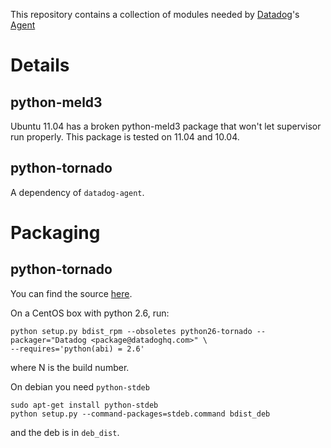 This repository contains a collection of modules needed by [Datadog](http://www.datadoghq.com)'s
[Agent](https://github.com/DataDog/dd-agent)

Details
=======

python-meld3
------------

Ubuntu 11.04 has a broken python-meld3 package that won't let supervisor run properly.
This package is tested on 11.04 and 10.04.

python-tornado
--------------

A dependency of `datadog-agent`.

Packaging
=========

python-tornado
--------------

You can find the source [here](https://github.com/DataDog/tornado).

On a CentOS box with python 2.6, run:
    
    python setup.py bdist_rpm --obsoletes python26-tornado --packager="Datadog <package@datadoghq.com>" \
    --requires='python(abi) = 2.6'
    
where N is the build number.

On debian you need `python-stdeb`

    sudo apt-get install python-stdeb
    python setup.py --command-packages=stdeb.command bdist_deb

and the deb is in `deb_dist`.

